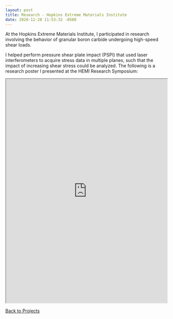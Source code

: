 ```yaml
--- 
layout: post
title: Research - Hopkins Extreme Materials Institute
date: 2020-12-28 11:53:32 -0500
---
```

At the Hopkins Extreme Materials Institute, I participated in research involving the behavior of granular boron carbide undergoing high-speed shear loads. 

I helped perform pressure shear plate impact (PSPI) that used laser interferometers to acquire stress data in multiple planes, such that the impact of increasing shear stress could be analyzed. The following is a research poster I presented at the HEMI Research Symposium: 
<iframe src="https://drive.google.com/file/d/1wPRLzMLCb3oLr1Rj1dR-qEWMNiif0vSn/preview" width="100%" height="700"></iframe>



[Back to Projects](/#projects)
